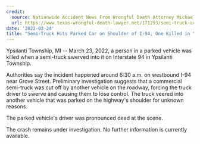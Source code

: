 ```yaml
---
credit:
  source: Nationwide Accident News From Wrongful Death Attorney Michael Grossman
  url: https://www.texas-wrongful-death-lawyer.net/171293/semi-truck-accident-i94-grove-st-ypsilanti-twp-mi.htm
date: '2022-03-24'
title: "Semi-Truck Hits Parked Car on Shoulder of I-94, One Killed in Ypsilanti Township, MI"
---
```

Ypsilanti Township, MI -- March 23, 2022, a person in a parked vehicle was killed when a semi-truck swerved into it on Interstate 94 in Ypsilanti Township.

Authorities say the incident happened around 6:30 a.m. on westbound I-94 near Grove Street. Preliminary investigation suggests that a commercial semi-truck was cut off by another vehicle on the roadway, forcing the truck driver to swerve and causing them to lose control. The truck veered into another vehicle that was parked on the highway's shoulder for unknown reasons.

The parked vehicle's driver was pronounced dead at the scene.

The crash remains under investigation. No further information is currently available.
